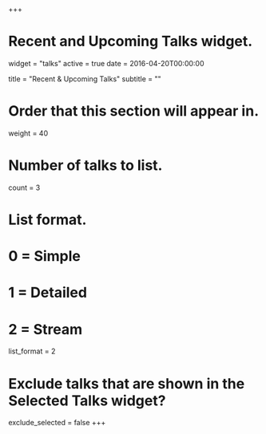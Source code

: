 +++
# Recent and Upcoming Talks widget.
widget = "talks"
active = true
date = 2016-04-20T00:00:00

title = "Recent & Upcoming Talks"
subtitle = ""

# Order that this section will appear in.
weight = 40

# Number of talks to list.
count = 3

# List format.
#   0 = Simple
#   1 = Detailed
#   2 = Stream
list_format = 2

# Exclude talks that are shown in the Selected Talks widget?
exclude_selected = false
+++
